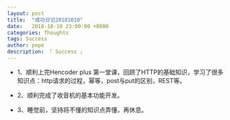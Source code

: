 ```yaml
---
layout: post
title:  "成功日记20181010"
date:   2018-10-10 23:00:00 +0800
categories: Thoughts
tags: Success
author: pepe
description: 『 Success 』
---
```


* 1、顺利上完Hencoder plus 第一堂课，回顾了HTTP的基础知识，学习了很多知识点：http请求的过程，幂等，post与put的区别，REST等。

* 2、顺利完成了收音机的基本功能开发。

* 3、睡觉前，坚持将不懂的知识点弄懂，再休息。